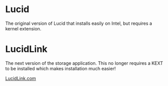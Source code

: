 # Lucid
The original version of Lucid that installs easily on Intel, but requires a kernel extension.

# LucidLink
The next version of the storage application. This no longer requires a KEXT to be installed which makes installation much easier!

[LucidLink.com](https://www.lucidlink.com/)
